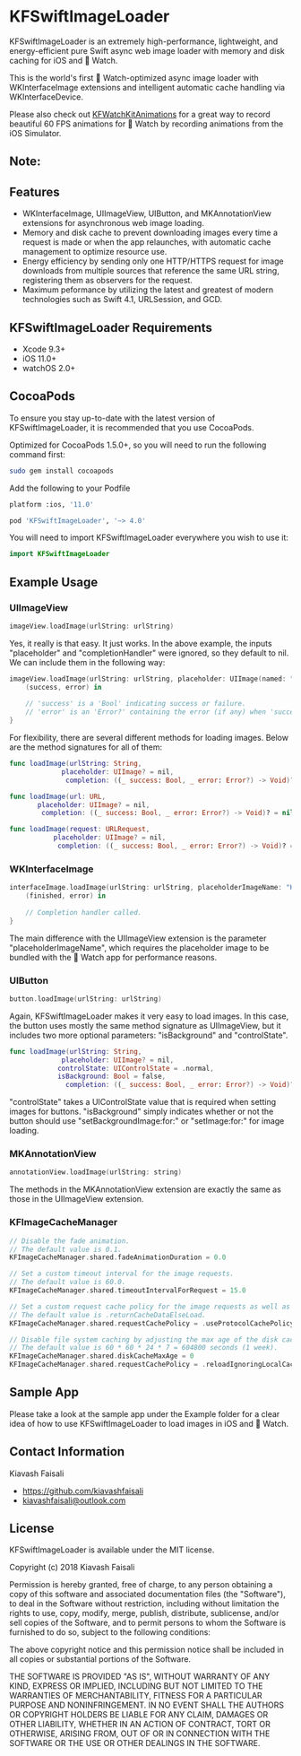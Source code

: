 # KFSwiftImageLoader

KFSwiftImageLoader is an extremely high-performance, lightweight, and energy-efficient pure Swift async web image loader with memory and disk caching for iOS and  Watch.

This is the world's first  Watch-optimized async image loader with WKInterfaceImage extensions and intelligent automatic cache handling via WKInterfaceDevice.

Please also check out [KFWatchKitAnimations](https://github.com/kiavashfaisali/KFWatchKitAnimations) for a great way to record beautiful 60 FPS animations for  Watch by recording animations from the iOS Simulator.

Note:
-----
## Features
* WKInterfaceImage, UIImageView, UIButton, and MKAnnotationView extensions for asynchronous web image loading.
* Memory and disk cache to prevent downloading images every time a request is made or when the app relaunches, with automatic cache management to optimize resource use.
* Energy efficiency by sending only one HTTP/HTTPS request for image downloads from multiple sources that reference the same URL string, registering them as observers for the request.
* Maximum peformance by utilizing the latest and greatest of modern technologies such as Swift 4.1, URLSession, and GCD.

## KFSwiftImageLoader Requirements
* Xcode 9.3+
* iOS 11.0+
* watchOS 2.0+

## CocoaPods
To ensure you stay up-to-date with the latest version of KFSwiftImageLoader, it is recommended that you use CocoaPods.

Optimized for CocoaPods 1.5.0+, so you will need to run the following command first:
``` bash
sudo gem install cocoapods
```

Add the following to your Podfile
``` bash
platform :ios, '11.0'

pod 'KFSwiftImageLoader', '~> 4.0'
```

You will need to import KFSwiftImageLoader everywhere you wish to use it:
``` swift
import KFSwiftImageLoader
```

## Example Usage
### UIImageView
``` swift
imageView.loadImage(urlString: urlString)
```

Yes, it really is that easy. It just works.
In the above example, the inputs "placeholder" and "completionHandler" were ignored, so they default to nil.
We can include them in the following way:
``` swift
imageView.loadImage(urlString: urlString, placeholder: UIImage(named: "KiavashFaisali")) {
    (success, error) in
    
    // 'success' is a 'Bool' indicating success or failure.
    // 'error' is an 'Error?' containing the error (if any) when 'success' is 'false'.
}
```

For flexibility, there are several different methods for loading images.
Below are the method signatures for all of them:
``` swift
func loadImage(urlString: String,
             placeholder: UIImage? = nil,
              completion: ((_ success: Bool, _ error: Error?) -> Void)? = nil)

func loadImage(url: URL,
       placeholder: UIImage? = nil,
        completion: ((_ success: Bool, _ error: Error?) -> Void)? = nil)

func loadImage(request: URLRequest,
           placeholder: UIImage? = nil,
            completion: ((_ success: Bool, _ error: Error?) -> Void)? = nil)
```

### WKInterfaceImage
``` swift
interfaceImage.loadImage(urlString: urlString, placeholderImageName: "KiavashFaisali") {
    (finished, error) in
    
    // Completion handler called.
}
```

The main difference with the UIImageView extension is the parameter "placeholderImageName", which requires the placeholder image to be bundled with the  Watch app for performance reasons.

### UIButton
``` swift
button.loadImage(urlString: urlString)
```

Again, KFSwiftImageLoader makes it very easy to load images.
In this case, the button uses mostly the same method signature as UIImageView, but it includes two more optional parameters: "isBackground" and "controlState".

``` swift
func loadImage(urlString: String,
             placeholder: UIImage? = nil,
            controlState: UIControlState = .normal,
            isBackground: Bool = false,
              completion: ((_ success: Bool, _ error: Error?) -> Void)? = nil)
```

"controlState" takes a UIControlState value that is required when setting images for buttons.
"isBackground" simply indicates whether or not the button should use "setBackgroundImage:for:" or "setImage:for:" for image loading.

### MKAnnotationView
``` swift
annotationView.loadImage(urlString: string)
```

The methods in the MKAnnotationView extension are exactly the same as those in the UIImageView extension.

### KFImageCacheManager
``` swift
// Disable the fade animation.
// The default value is 0.1.
KFImageCacheManager.shared.fadeAnimationDuration = 0.0

// Set a custom timeout interval for the image requests.
// The default value is 60.0.
KFImageCacheManager.shared.timeoutIntervalForRequest = 15.0

// Set a custom request cache policy for the image requests as well as the session's configuration.
// The default value is .returnCacheDataElseLoad.
KFImageCacheManager.shared.requestCachePolicy = .useProtocolCachePolicy

// Disable file system caching by adjusting the max age of the disk cache and the request cache policy.
// The default value is 60 * 60 * 24 * 7 = 604800 seconds (1 week).
KFImageCacheManager.shared.diskCacheMaxAge = 0
KFImageCacheManager.shared.requestCachePolicy = .reloadIgnoringLocalCacheData
```

## Sample App
Please take a look at the sample app under the Example folder for a clear idea of how to use KFSwiftImageLoader to load images in iOS and  Watch.

## Contact Information
Kiavash Faisali
- https://github.com/kiavashfaisali
- kiavashfaisali@outlook.com

## License
KFSwiftImageLoader is available under the MIT license.

Copyright (c) 2018 Kiavash Faisali

Permission is hereby granted, free of charge, to any person obtaining a copy
of this software and associated documentation files (the "Software"), to deal
in the Software without restriction, including without limitation the rights
to use, copy, modify, merge, publish, distribute, sublicense, and/or sell
copies of the Software, and to permit persons to whom the Software is
furnished to do so, subject to the following conditions:

The above copyright notice and this permission notice shall be included in all
copies or substantial portions of the Software.

THE SOFTWARE IS PROVIDED "AS IS", WITHOUT WARRANTY OF ANY KIND, EXPRESS OR
IMPLIED, INCLUDING BUT NOT LIMITED TO THE WARRANTIES OF MERCHANTABILITY,
FITNESS FOR A PARTICULAR PURPOSE AND NONINFRINGEMENT. IN NO EVENT SHALL THE
AUTHORS OR COPYRIGHT HOLDERS BE LIABLE FOR ANY CLAIM, DAMAGES OR OTHER
LIABILITY, WHETHER IN AN ACTION OF CONTRACT, TORT OR OTHERWISE, ARISING FROM,
OUT OF OR IN CONNECTION WITH THE SOFTWARE OR THE USE OR OTHER DEALINGS IN THE
SOFTWARE.
